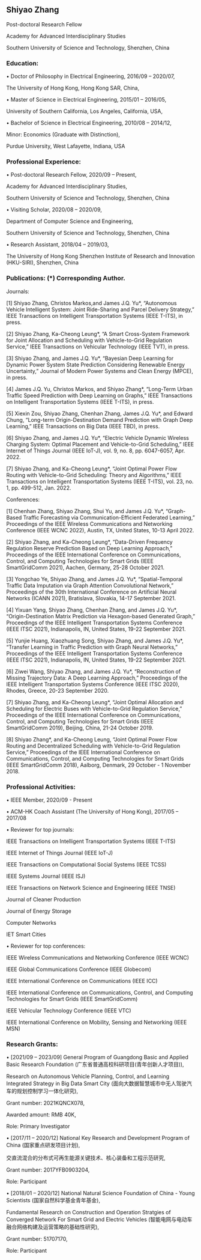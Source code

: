 ## Shiyao Zhang

Post-doctoral Research Fellow

Academy for Advanced Interdisciplinary Studies

Southern University of Science and Technology, Shenzhen, China

### Education:

•	Doctor of Philosophy in Electrical Engineering,	2016/09 – 2020/07,

  The University of Hong Kong, Hong Kong SAR, China,
  
  

•	Master of Science in Electrical Engineering, 2015/01 – 2016/05,


  University of Southern California, Los Angeles, California, USA,
  
  
•	Bachelor of Science in Electrical Engineering, 2010/08 – 2014/12,

  Minor: Economics (Graduate with Distinction),
  
  Purdue University, West Lafayette, Indiana, USA
  
  

### Professional Experience:

•	Post-doctoral Research Fellow, 2020/09 – Present,

  Academy for Advanced Interdisciplinary Studies,

  Southern University of Science and Technology, Shenzhen, China

•	Visiting Scholar,	2020/08 – 2020/09,

  Department of Computer Science and Engineering,

  Southern University of Science and Technology, Shenzhen, China

•	Research Assistant,	2018/04 – 2019/03,

  The University of Hong Kong Shenzhen Institute of Research and Innovation (HKU-SIRI), Shenzhen, China


### Publications: (\*) Corresponding Author.
Journals:  

[1]	Shiyao Zhang, Christos Markos,and James J.Q. Yu*, “Autonomous Vehicle Intelligent System: Joint Ride-Sharing and Parcel Delivery Strategy,” IEEE Transactions on Intelligent Transportation Systems (IEEE T-ITS), in press.

[2]	Shiyao Zhang, Ka-Cheong Leung*, “A Smart Cross-System Framework for Joint Allocation and Scheduling with Vehicle-to-Grid Regulation Service,” IEEE Transactions on Vehicular Technology (IEEE TVT), in press.

[3]	Shiyao Zhang, and James J.Q. Yu*, “Bayesian Deep Learning for Dynamic Power System State Prediction Considering Renewable Energy Uncertainty,” Journal of Modern Power Systems and Clean Energy (MPCE), in press.

[4]	James J.Q. Yu, Christos Markos, and Shiyao Zhang*, “Long-Term Urban Traffic Speed Prediction with Deep Learning on Graphs,” IEEE Transactions on Intelligent Transportation Systems (IEEE T-ITS), in press.

[5]	Xiexin Zou, Shiyao Zhang, Chenhan Zhang, James J.Q. Yu*, and Edward Chung, “Long-term Origin-Destination Demand Prediction with Graph Deep Learning,” IEEE Transactions on Big Data (IEEE TBD), in press. 

[6]	Shiyao Zhang, and James J.Q. Yu*, “Electric Vehicle Dynamic Wireless Charging System: Optimal Placement and Vehicle-to-Grid Scheduling,” IEEE Internet of Things Journal (IEEE IoT-J), vol. 9, no. 8, pp. 6047-6057, Apr. 2022.

[7]	Shiyao Zhang, and Ka-Cheong Leung*, “Joint Optimal Power Flow Routing with Vehicle-to-Grid Scheduling: Theory and Algorithms,” IEEE Transactions on Intelligent Transportation Systems (IEEE T-ITS), vol. 23, no. 1, pp. 499-512, Jan. 2022.

Conferences:

[1]	Chenhan Zhang, Shiyao Zhang, Shui Yu, and James J.Q. Yu*, “Graph-Based Traffic Forecasting via Communication-Efficient Federated Learning,” Proceedings of the IEEE Wireless Communications and Networking Conference (IEEE WCNC 2022), Austin, TX, United States, 10-13 April 2022.

[2]	Shiyao Zhang, and Ka-Cheong Leung*, “Data-Driven Frequency Regulation Reserve Prediction Based on Deep Learning Approach,” Proceedings of the IEEE International Conference on Communications, Control, and Computing Technologies for Smart Grids (IEEE SmartGridComm 2021), Aachen, Germany, 25-28 October 2021.

[3]	Yongchao Ye, Shiyao Zhang, and James J.Q. Yu*, “Spatial-Temporal Traffic Data Imputation via Graph Attention Convolutional Network,” Proceedings of the 30th International Conference on Artificial Neural Networks (ICANN 2021), Bratislava, Slovakia, 14-17 September 2021.

[4]	Yixuan Yang, Shiyao Zhang, Chenhan Zhang, and James J.Q. Yu*, “Origin-Destination Matrix Prediction via Hexagon-based Generated Graph,” Proceedings of the IEEE Intelligent Transportation Systems Conference (IEEE ITSC 2021), Indianapolis, IN, United States, 19-22 September 2021.

[5]	Yunjie Huang, Xiaozhuang Song, Shiyao Zhang, and James J.Q. Yu*, “Transfer Learning in Traffic Prediction with Graph Neural Networks,” Proceedings of the IEEE Intelligent Transportation Systems Conference (IEEE ITSC 2021), Indianapolis, IN, United States, 19-22 September 2021.

[6]	Ziwei Wang, Shiyao Zhang, and James J.Q. Yu*, “Reconstruction of Missing Trajectory Data: A Deep Learning Approach,” Proceedings of the IEEE Intelligent Transportation Systems Conference (IEEE ITSC 2020), Rhodes, Greece, 20-23 September 2020.

[7]	Shiyao Zhang, and Ka-Cheong Leung*, “Joint Optimal Allocation and Scheduling for Electric Buses with Vehicle-to-Grid Regulation Service,” Proceedings of the IEEE International Conference on Communications, Control, and Computing Technologies for Smart Grids (IEEE SmartGridComm 2019), Beijing, China, 21-24 October 2019.

[8]	Shiyao Zhang*, and Ka-Cheong Leung, “Joint Optimal Power Flow Routing and Decentralized Scheduling with Vehicle-to-Grid Regulation Service,” Proceedings of the IEEE International Conference on Communications, Control, and Computing Technologies for Smart Grids (IEEE SmartGridComm 2018), Aalborg, Denmark, 29 October - 1 November 2018.


### Professional Activities:

•	IEEE Member, 2020/09 - Present

•	ACM-HK Coach Assistant (The University of Hong Kong), 2017/05 – 2017/08

•	Reviewer for top journals: 

  IEEE Transactions on Intelligent Transportation Systems (IEEE T-ITS) 

  IEEE Internet of Things Journal (IEEE IoT-J)
  
  IEEE Transactions on Computational Social Systems (IEEE TCSS)

  IEEE Systems Journal (IEEE ISJ)

  IEEE Transactions on Network Science and Engineering (IEEE TNSE)
  
  Journal of Cleaner Production
  
  Journal of Energy Storage

  Computer Networks

  IET Smart Cities

•	Reviewer for top conferences: 

  IEEE Wireless Communications and Networking Conference (IEEE WCNC)

  IEEE Global Communications Conference (IEEE Globecom)

  IEEE International Conference on Communications (IEEE ICC)

  IEEE International Conference on Communications, Control, and Computing Technologies for Smart Grids (IEEE SmartGridComm)

  IEEE Vehicular Technology Conference (IEEE VTC)
  
  IEEE International Conference on Mobility, Sensing and Networking (IEEE MSN)

### Research Grants:

•	[2021/09 – 2023/09] General Program of Guangdong Basic and Applied Basic Research Foundation (广东省普通高校科研项目(青年创新人才项目)),

  Research on Autonomous Vehicle Planning, Control, and Learning Integrated Strategy in Big Data Smart City (面向大数据智慧城市中无人驾驶汽车的规划控制学习一体化研究),
  
  Grant number: 2021KQNCX078,
  
  Awarded amount: RMB 40K,
  
  Role: Primary Investigator
  
•	[2017/11 – 2020/12] National Key Research and Development Program of China (国家重点研发项目计划), 

  交直流混合的分布式可再生能源关键技术、核心装备和工程示范研究,
  
  Grant number: 2017YFB0903204,
  
  Role: Participant
  
•	[2018/01 – 2020/12] National Natural Science Foundation of China - Young Scientists (国家自然科学基金青年基金), 

  Fundamental Research on Construction and Operation Stratgies of Converged Network For Smart Grid and Electric Vehicles (智能电网与电动车融合网络构建及运营策略的基础性研究),
  
  Grant number: 51707170,
   
  Role: Participant




